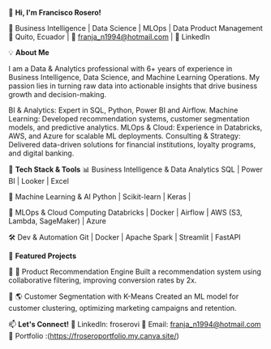 

👋 **Hi, I'm Francisco Rosero!**

🚀 Business Intelligence | Data Science | MLOps | Data Product Management
📍 Quito, Ecuador | 📧 franja_n1994@hotmail.com | 🔗 LinkedIn

💡 **About Me**

I am a Data & Analytics professional with 6+ years of experience in Business Intelligence, Data Science, and Machine Learning Operations. My passion lies in turning raw data into actionable insights that drive business growth and decision-making.

BI & Analytics: Expert in SQL, Python, Power BI and Airflow.
Machine Learning: Developed recommendation systems, customer segmentation models, and predictive analytics.
MLOps & Cloud: Experience in Databricks, AWS, and Azure for scalable ML deployments.
Consulting & Strategy: Delivered data-driven solutions for financial institutions, loyalty programs, and digital banking.


🔧 **Tech Stack & Tools**
📊 Business Intelligence & Data Analytics
SQL | Power BI | Looker | Excel

🤖 Machine Learning & AI
Python | Scikit-learn | Keras |

🚀 MLOps & Cloud Computing
Databricks | Docker | Airflow | AWS (S3, Lambda, SageMaker) | Azure

🛠️ Dev & Automation
Git | Docker | Apache Spark | Streamlit | FastAPI

📌 **Featured Projects**

🔹 🚀 Product Recommendation Engine
Built a recommendation system using collaborative filtering, improving conversion rates by 2x.

🔹 🌎 Customer Segmentation with K-Means
Created an ML model for customer clustering, optimizing marketing campaigns and retention.

📫 **Let's Connect!**
💼 LinkedIn: froserovi
📧 Email: franja_n1994@hotmail.com
🚀 Portfolio :(https://froseroportfolio.my.canva.site/)

